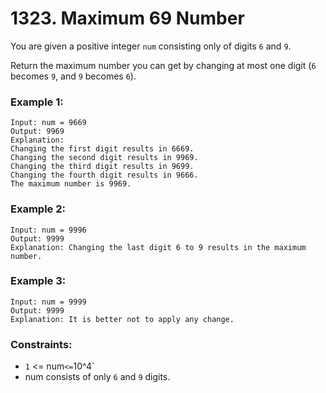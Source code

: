 # 1323. Maximum 69 Number

You are given a positive integer `num` consisting only of digits `6` and `9`.

Return the maximum number you can get by changing at most one digit (`6` becomes `9`, and `9` becomes `6`).

### Example 1:

```
Input: num = 9669
Output: 9969
Explanation:
Changing the first digit results in 6669.
Changing the second digit results in 9969.
Changing the third digit results in 9699.
Changing the fourth digit results in 9666.
The maximum number is 9969.
```

### Example 2:

```
Input: num = 9996
Output: 9999
Explanation: Changing the last digit 6 to 9 results in the maximum number.
```

### Example 3:

```
Input: num = 9999
Output: 9999
Explanation: It is better not to apply any change.
```

### Constraints:

- `1` <= num` <= `10^4`
- num consists of only `6` and `9` digits.
